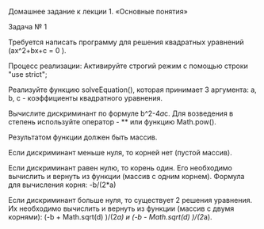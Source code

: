 Домашнее задание к лекции 1. «Основные понятия»

Задача № 1

Требуется написать программу для решения квадратных уравнений (ax^2+bx+c = 0 ).

Процесс реализации:
Активируйте строгий режим c помощью строки "use strict";

Реализуйте функцию solveEquation(), которая принимает 3 аргумента: a, b, c - коэффициенты квадратного уравнения.

Вычислите дискриминант по формуле b^2-4*a*c. Для возведения в степень используйте оператор - ** или функцию Math.pow().

Результатом функции должен быть массив.

Если дискриминант меньше нуля, то корней нет (пустой массив).

Если дискриминант равен нулю, то корень один. Его необходимо вычислить и вернуть из функции (массив с одним корнем). Формула для вычисления корня: -b/(2*a)

Если дискриминант больше нуля, то существует 2 решения уравнения. Их необходимо вычислить и вернуть из функции (массив с двумя корнями): (-b + Math.sqrt(d) )/(2*a) и (-b - Math.sqrt(d) )/(2*a).

